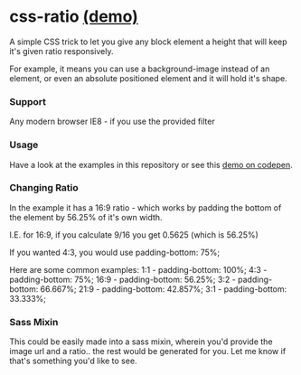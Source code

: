 # css-ratio [(demo)](http://codepen.io/entozoon/pen/yywxRz?editors=110 )

A simple CSS trick to let you give any block element a height that will keep it's given ratio responsively.

For example, it means you can use a background-image instead of an <img> element, or even an absolute positioned element and it will hold it's shape.


### Support
Any modern browser
IE8 - if you use the provided filter

### Usage
Have a look at the examples in this repository or see this [demo on codepen](http://codepen.io/entozoon/pen/yywxRz?editors=110 ).

### Changing Ratio
In the example it has a 16:9 ratio - which works by padding the bottom of the element by 56.25% of it's own width.

I.E. for 16:9, if you calculate 9/16 you get 0.5625 (which is 56.25%)

If you wanted 4:3, you would use padding-bottom: 75%;


Here are some common examples:
1:1  - padding-bottom: 100%;
4:3  - padding-bottom: 75%;
16:9 - padding-bottom: 56.25%;
3:2  - padding-bottom: 66.667%;
21:9 - padding-bottom: 42.857%;
3:1  - padding-bottom: 33.333%;

### Sass Mixin
This could be easily made into a sass mixin, wherein you'd provide the image url and a ratio.. the rest would be generated for you. Let me know if that's something you'd like to see.